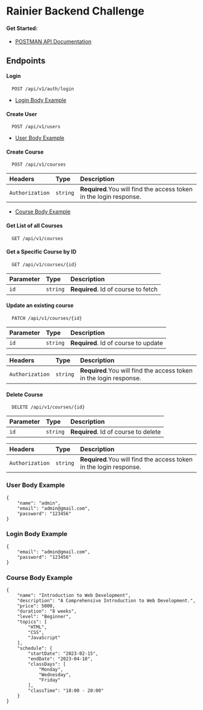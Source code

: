 # Rainier Backend Challenge

#### Get Started:

- [POSTMAN API Documentation](https://documenter.getpostman.com/view/21489763/2s9YkobfY3)

## Endpoints

#### Login

```
  POST /api/v1/auth/login
```

- [Login Body Example](#login-body-example)

#### Create User

```
  POST /api/v1/users
```

- [User Body Example](#user-body-example)

#### Create Course

```
  POST /api/v1/courses
```

| Headers         | Type     | Description                                                        |
| :-------------- | :------- | :----------------------------------------------------------------- |
| `Authorization` | `string` | **Required**.You will find the access token in the login response. |

- [Course Body Example](#course-body-example)

#### Get List of all Courses

```
  GET /api/v1/courses
```

#### Get a Specific Course by ID

```
  GET /api/v1/courses/{id}
```

| Parameter | Type     | Description                         |
| :-------- | :------- | :---------------------------------- |
| `id`      | `string` | **Required**. Id of course to fetch |

#### Update an existing course

```
  PATCH /api/v1/courses/{id}
```

| Parameter | Type     | Description                          |
| :-------- | :------- | :----------------------------------- |
| `id`      | `string` | **Required**. Id of course to update |

| Headers         | Type     | Description                                                        |
| :-------------- | :------- | :----------------------------------------------------------------- |
| `Authorization` | `string` | **Required**.You will find the access token in the login response. |

#### Delete Course

```
  DELETE /api/v1/courses/{id}
```

| Parameter | Type     | Description                          |
| :-------- | :------- | :----------------------------------- |
| `id`      | `string` | **Required**. Id of course to delete |

| Headers         | Type     | Description                                                        |
| :-------------- | :------- | :----------------------------------------------------------------- |
| `Authorization` | `string` | **Required**.You will find the access token in the login response. |

### User Body Example

```
{
    "name": "admin",
    "email": "admin@gmail.com",
    "password": "123456"
}
```

### Login Body Example

```
{
    "email": "admin@gmail.com",
    "password": "123456"
}
```

### Course Body Example

```
{
    "name": "Introduction to Web Development",
    "description": "A Comprehensive Introduction to Web Development.",
    "price": 5000,
    "duration": "8 weeks",
    "level": "Beginner",
    "topics": [
        "HTML",
        "CSS",
        "JavaScript"
    ],
    "schedule": {
        "startDate": "2023-02-15",
        "endDate": "2023-04-10",
        "classDays": [
            "Monday",
            "Wednesday",
            "Friday"
        ],
        "classTime": "18:00 - 20:00"
    }
}
```
